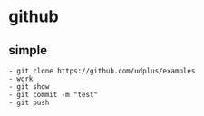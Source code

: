 # github


## simple
	- git clone https://github.com/udplus/examples
	- work
	- git show
	- git commit -m "test"
	- git push